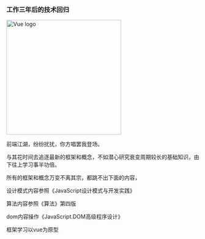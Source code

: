 <h3>工作三年后的技术回归</h3>
<img width="300" src="https://timgsa.baidu.com/timg?image&quality=80&size=b9999_10000&sec=1536609217972&di=d77584db7661c68841bd18154371ee18&imgtype=0&src=http%3A%2F%2F5b0988e595225.cdn.sohucs.com%2Fq_70%2Cc_zoom%2Cw_640%2Fimages%2F20180809%2F962d95a025d84f02950050ad4b49319c.jpeg" alt="Vue logo">
<p>前端江湖，纷纷扰扰，你方唱罢我登场。</p>
<p>与其花时间去追逐最新的框架和概念，不如潜心研究衰变周期较长的基础知识，由下往上学习事半功倍。</p>
<p>所有的框架和概念万变不离其宗，都跳不出下面的内容，</p>

<p>设计模式内容参照《JavaScript设计模式与开发实践》</p>
<p>算法内容参照《算法》第四版</p>
<p>dom内容操作《JavaScript.DOM高级程序设计》</p>
<p>框架学习以vue为原型</p>
